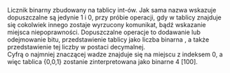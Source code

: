   Licznik binarny zbudowany na tablicy int-ów. Jak sama nazwa wskazuje dopuszczalne są jedynie 1 i 0, przy próbie operacji, gdy w tablicy znajduje się cokolwiek innego
zostaje wyrzucony komunikat, bądź wskazanie miejsca niepoprawności.     Dopuszczalne operacje to dodawanie lub odejmowanie bitu, przedstawienie tablicy jako liczba binarna
, a także przedstawienie tej liczby w postaci decymalnej.    
Cyfrą o najmniej znaczącej wadze znajduje się na miejscu z indeksem 0, a więc tablica {0,0,1} zostanie zinterpretowana jako binarne 4 [100].
